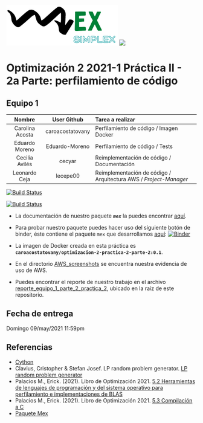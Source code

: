 ![](https://github.com/optimizacion-2-2021-1-gh-classroom/practica-1-segunda-parte-caroacostatovany/blob/main/src/docs/images/mex_simplex_logo.png) ![](https://mcdatos.itam.mx/wp-content/uploads/2020/11/ITAM-LOGO.03.jpg)

# Optimización 2 2021-1 Práctica II - 2a Parte: perfilamiento de código #

## Equipo 1

| Nombre | User Github | Tarea a realizar |
|:---:|:---:|:---|
| Carolina Acosta | caroacostatovany| Perfilamiento de código / Imagen Docker |
| Eduardo Moreno | Eduardo-Moreno| Perfilamiento de código / Tests |
| Cecilia Avilés | cecyar| Reimplementación de código / Documentación |
| Leonardo Ceja | lecepe00| Reimplementación de código / Arquitectura AWS / *Project-Manager* |

[![Build Status](https://github.com/optimizacion-2-2021-1-gh-classroom/practica-2-segunda-parte-caroacostatovany/workflows/docker-image-build-and-push/badge.svg)](https://github.com/optimizacion-2-2021-1-gh-classroom/practica-2-segunda-parte-caroacostatovany/actions?query=workflow%3Adocker-image-build-and-push+branch%3Amain)

[![Build Status](https://github.com/optimizacion-2-2021-1-gh-classroom/practica-2-segunda-parte-caroacostatovany/workflows/sphinx-doc/badge.svg)](https://github.com/optimizacion-2-2021-1-gh-classroom/practica-2-segunda-parte-caroacostatovany/actions?query=workflow%3Asphinx-doc+branch%3Amain)



- La documentación de nuestro paquete ***`mex`*** la puedes encontrar [aquí](https://optimizacion-2-2021-1-gh-classroom.github.io/practica-2-segunda-parte-caroacostatovany/).

- Para probar nuestro paquete puedes hacer uso del siguiente botón de binder, éste contiene el paquete `mex` que desarrollamos [aquí](https://github.com/optimizacion-2-2021-1-gh-classroom/practica-2-segunda-parte-caroacostatovany.git): 
[![Binder](https://mybinder.org/badge_logo.svg)](https://mybinder.org/v2/gh/optimizacion-2-2021-1-gh-classroom/practica-2-segunda-parte-caroacostatovany.git/main?urlpath=lab)

- La imagen de Docker creada en esta práctica es **`caroacostatovany/optimizacion-2-practica-2-parte-2:0.1`**.

- En el directorio [AWS_screenshots](https://github.com/optimizacion-2-2021-1-gh-classroom/practica-2-segunda-parte-caroacostatovany/tree/main/AWS_screenshots) se encuentra nuestra evidencia de uso de AWS.

- Puedes encontrar el reporte de nuestro trabajo en el archivo [reporte_equipo_1_parte_2_practica_2](https://github.com/optimizacion-2-2021-1-gh-classroom/practica-2-segunda-parte-caroacostatovany/blob/main/reporte_equipo_1_parte_2_practica_2.ipynb), ubicado en la raíz de este repositorio.

## Fecha de entrega

Domingo 09/may/2021 11:59pm

## Referencias

- [Cython](https://cython.org/)
- Clavius, Cristopher & Stefan Josef. LP random problem generator. [LP random problem generator](http://web.tecnico.ulisboa.pt/~mcasquilho/compute/or/Fx-LP-generator.php)
- Palacios M., Erick. (2021). Libro de Optimización 2021. [5.2 Herramientas de lenguajes de programación y del sistema operativo para perfilamiento e implementaciones de BLAS](https://itam-ds.github.io/analisis-numerico-computo-cientifico/V.optimizacion_de_codigo/5.2/Herramientas_de_lenguajes_y_del_SO_para_perfilamiento_e_implementaciones_de_BLAS.html) 
- Palacios M., Erick. (2021). Libro de Optimización 2021. [5.3 Compilación a C](https://itam-ds.github.io/analisis-numerico-computo-cientifico/V.optimizacion_de_codigo/5.3/Compilacion_a_C.html)
- [Paquete Mex](https://github.com/optimizacion-2-2021-1-gh-classroom/practica-1-segunda-parte-caroacostatovany)
